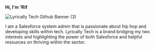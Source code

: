 **Hi, I'm 'Rïf**


![Lyrically Tech Github Banner (3)](https://user-images.githubusercontent.com/64508248/187094705-d5517538-0a82-4195-95fa-b07fdf69ec4c.png)


I am a Salesforce system admin that is passionate about hip hop and developing skills within tech. Lyrically Tech is a brand bridging my two interests and highlighting the power of both Salesforce and helpful resources on thriving within the sector. 
